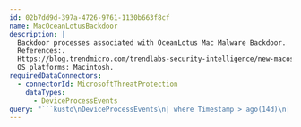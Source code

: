 ```yaml
---
id: 02b7dd9d-397a-4726-9761-1130b663f8cf
name: MacOceanLotusBackdoor
description: |
  Backdoor processes associated with OceanLotus Mac Malware Backdoor.
  References:.
  Https://blog.trendmicro.com/trendlabs-security-intelligence/new-macos-backdoor-linked-to-oceanlotus-found/.
  OS platforms: Macintosh.
requiredDataConnectors:
  - connectorId: MicrosoftThreatProtection
    dataTypes:
      - DeviceProcessEvents
query: "```kusto\nDeviceProcessEvents\n| where Timestamp > ago(14d)\n| where FileName in~ (\"screenassistantd\",\"spellagentd\")\n| top 100 by Timestamp \n```"
---
```


